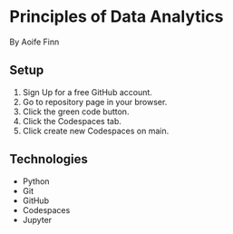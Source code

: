# Principles of Data Analytics

By Aoife Finn

## Setup

1. Sign Up for a free GitHub account.
2. Go to repository page in your browser.
3. Click the green code button.
4. Click the Codespaces tab.
5. Click create new Codespaces on main.

## Technologies

- Python
- Git
- GitHub
- Codespaces
- Jupyter